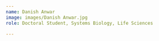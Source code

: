 ```yaml
---
name: Danish Anwar
image: images/Danish Anwar.jpg
role: Doctoral Student, Systems Biology, Life Sciences

---
```


